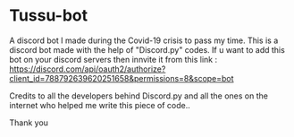 # Tussu-bot
A discord bot I made during the Covid-19 crisis to pass my time. 
This is a discord bot made with the help of "Discord.py" codes. 
If u want to add this bot on your discord servers then innvite it from this link :  https://discord.com/api/oauth2/authorize?client_id=788792639620251658&permissions=8&scope=bot

Credits to all the developers behind Discord.py and all the ones on the internet who helped me write this piece of code..

Thank you 
